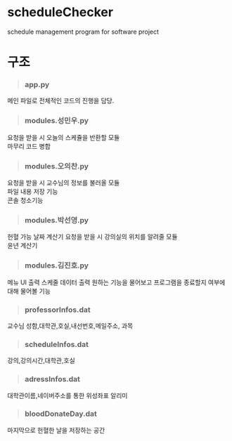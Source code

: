 # scheduleChecker
schedule management program for software project


구조
========
> ### app.py  
메인 파일로 전체적인 코드의 진행을 담당.

> ### modules.성민우.py
요청을 받을 시 오늘의 스케쥴을 반환할 모듈  
마무리 코드 병합  

> ### modules.오의찬.py
요청을 받을 시 교수님의 정보를 불러올 모듈  
파일 내용 저장 기능  
콘솔 청소기능 

> ### modules.박선영.py
헌혈 가능 날짜 계산기 
요청을 받을 시 강의실의 위치를 알려줄 모듈     
윤년 계산기  

> ### modules.김진호.py
메뉴 UI 출력
스케줄 데이터 출력
원하는 기능을 물어보고 프로그램을 종료할지 여부에 대해 물어볼 기능


> ### professorInfos.dat
교수님 성함,대학관,호실,내선번호,메일주소, 과목

> ### scheduleInfos.dat
강의,강의시간,대학관,호실

> ### adressInfos.dat
대학관이름,네이버주소를 통한 위성좌표 알리미

> ### bloodDonateDay.dat  
마지막으로 헌혈한 날을 저장하는 공간